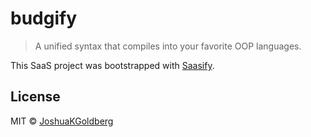 # budgify

> A unified syntax that compiles into your favorite OOP languages.

This SaaS project was bootstrapped with [Saasify](https://saasify.sh).

## License

MIT © [JoshuaKGoldberg](https://github.com/JoshuaKGoldberg)

